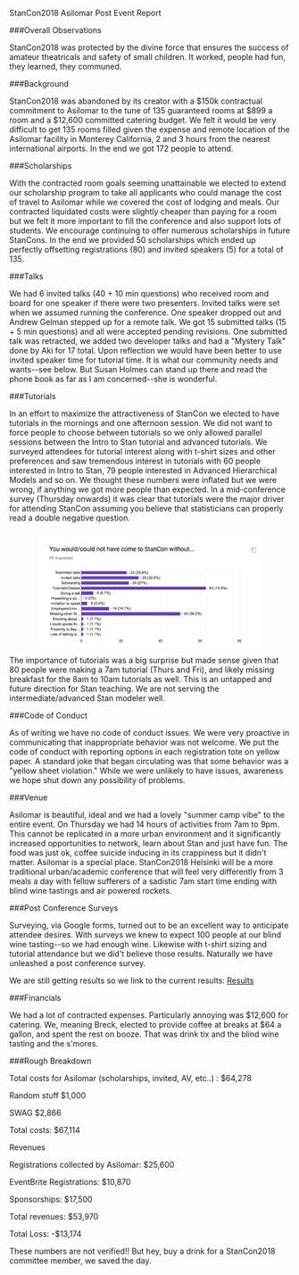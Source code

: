 StanCon2018 Asilomar Post Event Report

###Overall Observations

StanCon2018 was protected by the divine force that ensures the success of amateur theatricals and safety of small children. It worked, people had fun, they learned, they communed. 

###Background

StanCon2018 was abandoned by its creator with a $150k contractual commitment to Asilomar to the tune of 135 guaranteed rooms at $899 a room and a $12,600 committed catering budget. We felt it would be very difficult to get 135 rooms filled given the expense and remote location of the Asilomar facility in Monterey California, 2 and 3 hours from the nearest international airports. In the end we got 172 people to attend. 

###Scholarships

With the contracted room goals seeming unattainable we elected to extend our scholarship program to take all applicants who could manage the cost of travel to Asilomar while we covered the cost of lodging and meals. Our contracted liquidated costs were slightly cheaper than paying for a room but we felt it more important to fill the conference and also support lots of students. We encourage continuing to offer numerous scholarships in future StanCons. In the end we provided 50 scholarships which ended up perfectly offsetting registrations (80) and invited speakers (5) for a total of 135. 

###Talks 

We had 6 invited talks (40 + 10 min questions) who received room and board for one speaker if there were two presenters. Invited talks were set when we assumed running the conference. One speaker dropped out and Andrew Gelman stepped up for a remote talk. We got 15 submitted talks (15 + 5 min questions) and all were accepted pending revisions. One submitted talk was retracted, we added two developer talks and had a "Mystery Talk" done by Aki for 17 total. Upon reflection we would have been better to use invited speaker time for tutorial time. It is what our community needs and wants--see below. But Susan Holmes can stand up there and read the phone book as far as I am concerned--she is wonderful. 

###Tutorials

In an effort to maximize the attractiveness of StanCon we elected to have tutorials in the mornings and one afternoon session. We did not want to force people to choose between tutorials so we only allowed parallel sessions between the Intro to Stan tutorial and advanced tutorials. We surveyed attendees for tutorial interest along with t-shirt sizes and other preferences and saw tremendous interest in tutorials with 60 people interested in Intro to Stan, 79 people interested in Advanced Hierarchical Models and so on. We thought these numbers were inflated but we were wrong, if anything we got more people than expected. In a mid-conference survey (Thursday onwards) it was clear that tutorials were the major driver for attending StanCon assuming you believe that statisticians can properly read a double negative question. 

<center style="padding: 0.75em 0 0 0">
<a href="https://docs.google.com/forms/d/1Wv2FXU5uoRuRVSS1rQdDEt6mXe_-XDF5LVwg1HGVR_k/edit#responses"><img width="400" src="img/WouldNotComeWithoutX.png" /></a>
</center>

The importance of tutorials was a big surprise but made sense given that 80 people were making a 7am tutorial (Thurs and Fri), and likely missing breakfast for the 8am to 10am tutorials as well. This is an untapped and future direction for Stan teaching. We are not serving the intermediate/advanced Stan modeler well. 

###Code of Conduct

As of writing we have no code of conduct issues. We were very proactive in communicating that inappropriate behavior was not welcome. We put the code of conduct with reporting options in each registration tote on yellow paper. A standard joke that began circulating was that some behavior was a "yellow sheet violation." While we were unlikely to have issues, awareness we hope shut down any possibility of problems.

###Venue

Asilomar is beautiful, ideal and we had a lovely "summer camp vibe" to the entire event. On Thursday we had 14 hours of activities from 7am to 9pm. This cannot be replicated in a more urban environment and it significantly increased opportunities to network, learn about Stan and just have fun. The food was just ok, coffee suicide inducing in its crappiness but it didn't matter. Asilomar is a special place. StanCon2018 Helsinki will be a more traditional urban/academic conference that will feel very differently from 3 meals a day with fellow sufferers of a sadistic 7am start time ending with blind wine tastings and air powered rockets. 

###Post Conference Surveys

Surveying, via Google forms, turned out to be an excellent way to anticipate attendee desires. With surveys we knew to expect 100 people at our blind wine tasting--so we had enough wine. Likewise with t-shirt sizing and tutorial attendance but we did't believe those results. Naturally we have unleashed a post conference survey. 

We are still getting results so we link to the current results: [Results](https://docs.google.com/forms/d/1NB_dV4MVD1qr0sNyHuTR4wxCOR_Bxq3jNFlbJzIC2xA/edit#responses)

###Financials

We had a lot of contracted expenses. Particularly annoying was $12,600 for catering. We, meaning Breck, elected to provide coffee at breaks at $64 a gallon, and spent the rest on booze. That was drink tix and the blind wine tasting and the s'mores. 

###Rough Breakdown

Total costs for Asilomar (scholarships, invited, AV, etc..) : $64,278

Random stuff $1,000

SWAG $2,866

Total costs: $67,114

Revenues

Registrations collected by Asilomar: $25,600

EventBrite Registrations: $10,870

Sponsorships: $17,500

Total revenues: $53,970

Total Loss: -$13,174

These numbers are not verified!! But hey, buy a drink for a StanCon2018 committee member, we saved the day. 












